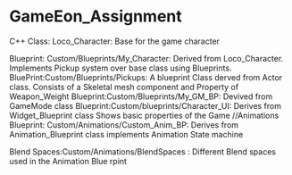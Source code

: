 # GameEon_Assignment

C++ Class: Loco_Character: Base for the game character

Blueprint: Custom/Blueprints/My_Character: Derived from Loco_Character. Implements Pickup system over base class using Blueprints.
BluePrint:Custom/Blueprints/Pickups: A blueprint Class derved from Actor class. Consists of a Skeletal mesh component and Property of Weapon_Weight
Blueprint:Custom/Blueprints/My_GM_BP: Devived from GameMode class
Blueprint:Custom/blueprints/Character_UI: Derives from Widget_Blueprint class Shows basic properties of the Game
//Animations
Blueprint: Custom/Animations/Custom_Anim_BP: Derives from Animation_Blueprint class implements Animation State machine

Blend Spaces:Custom/Animations/BlendSpaces : Different Blend spaces used in the Animation Blue rpint
